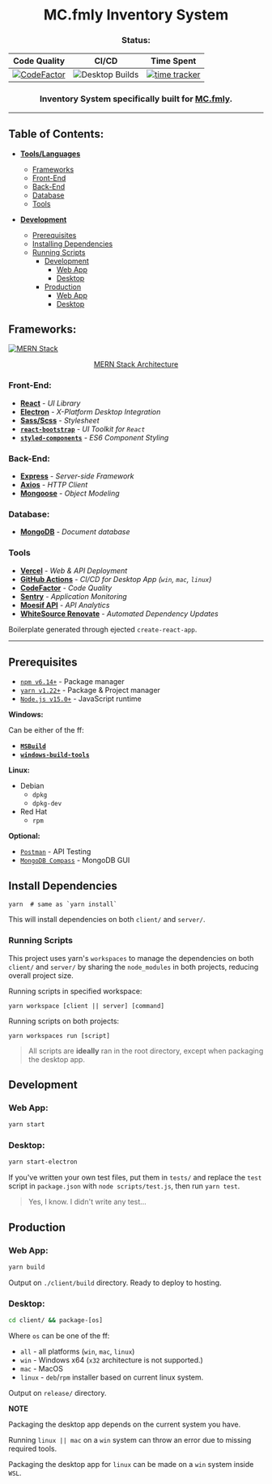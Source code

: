 <div align="center">
  
# MC.fmly Inventory System

### Status:

| **Code Quality** | CI/CD | **Time Spent** |
| ---------------- | ----- | -------------- |
| [![CodeFactor](https://www.codefactor.io/repository/github/jhdcruz/mc.fmly-system/badge?s=12c335ef55a5d9cb0a15c337d17ac27b97e843cd)](https://www.codefactor.io/repository/github/jhdcruz/mc.fmly-system) | ![Desktop Builds](https://github.com/jhdcruz/MC.fmly-System/workflows/Desktop%20Builds/badge.svg) | [![time tracker](https://wakatime.com/badge/github/jhdcruz/MC.fmly-System.svg)](https://wakatime.com/badge/github/jhdcruz/MC.fmly-System)

### Inventory System specifically built for [MC.fmly](https://www.facebook.com/MC.fmly/).

</div>

---

## Table of Contents:

- [**Tools/Languages**](#frameworks)
  - [Frameworks](#frameworks)
  - [Front-End](#front-end)
  - [Back-End](#back-end)
  - [Database](#database)
  - [Tools](#tools)

- **[Development](#prerequisites)**
  - [Prerequisites](#prerequisites)
  - [Installing Dependencies](#install-dependencies)
  - [Running Scripts](#running-scripts)
    - [Development](#development)
        - [Web App](#web-app)
        - [Desktop](#desktop)
    - [Production](#production)
        - [Web App](#web-app)
        - [Desktop](#desktop)

## Frameworks:

[![MERN Stack](https://webassets.mongodb.com/_com_assets/cms/mern-stack-b9q1kbudz0.png)](https://www.mongodb.com/mern-stack)
<p align="center"><a href="https://www.mongodb.com/mern-stack">MERN Stack Architecture</a></p>

### Front-End:

  - [**React**](https://reactjs.org/) - _UI Library_
  - [**Electron**](https://electronjs.org) - _X-Platform Desktop Integration_
  - [**Sass/Scss**](https://sass-lang.com) - _Stylesheet_
  - [**`react-bootstrap`**](https://react-bootstrap.github.io/) - _UI Toolkit for `React`_
  - [**`styled-components`**](https://styled-components.com/) - _ES6 Component Styling_

### Back-End:

  - [**Express**](https://expressjs.com) - _Server-side Framework_
  - [**Axios**](https://github.com/axios/axios) - _HTTP Client_
  - [**Mongoose**](https:/mongoosejs.com) - _Object Modeling_

### Database:

  - [**MongoDB**](https://mongodb.com) - _Document database_

### Tools

- [**Vercel**](https://vercel.com) - _Web & API Deployment_
- [**GitHub Actions**](https://vercel.com) - _CI/CD for Desktop App (`win`, `mac`, `linux`)_
- [**CodeFactor**](https://codefactor.io) - _Code Quality_
- [**Sentry**](https://sentry.io) - _Application Monitoring_
- [**Moesif API**](https://www.moesif.com/) - _API Analytics_
- [**WhiteSource Renovate**](https://renovate.whitesourcesoftware.com/) - _Automated Dependency Updates_

Boilerplate generated through ejected `create-react-app`.

---

## Prerequisites

- [`npm v6.14+`](https://nodejs.org/en/) - Package manager
- [`yarn v1.22+`](https://yarnpkg.com/getting-started/install) - Package & Project manager
- [`Node.js v15.0+`](https://nodejs.org/en/) - JavaScript runtime 

**Windows:**

Can be either of the ff:

- [**`MSBuild`**](https://docs.microsoft.com/en-us/visualstudio/msbuild/msbuild)
- [**`windows-build-tools`**](https://www.npmjs.com/package/windows-build-tools)

**Linux:**

- Debian
   - `dpkg`
   - `dpkg-dev`
- Red Hat
   - `rpm`

**Optional:**

- [`Postman`](https://www.postman.com/) - API Testing
- [`MongoDB Compass`](https://www.mongodb.com/try/download/compass) - MongoDB GUI

## Install Dependencies

```
yarn  # same as `yarn install`
```

This will install dependencies on both `client/` and `server/`.

### Running Scripts

This project uses yarn's `workspaces` to manage the dependencies on both `client/` and `server/` by sharing the `node_modules` in both projects, reducing overall project size.

Running scripts in specified workspace:

```yarn workspace [client || server] [command]```

Running scripts on both projects:

```yarn workspaces run [script]```

> All scripts are **ideally** ran in the root directory,
> except when packaging the desktop app.

## Development

### Web App:

```bash
yarn start
```

### Desktop:

```bash
yarn start-electron
```

If you've written your own test files, put them in `tests/` and replace the `test` script in `package.json` with `node scripts/test.js`, then run `yarn test`.

> Yes, I know. I didn't write any test...

## Production

### Web App:

```bash
yarn build
```

Output on `./client/build` directory. Ready to deploy to hosting.

### Desktop:

```bash
cd client/ && package-[os]
```

Where `os` can be one of the ff:

- `all` - all platforms (`win`, `mac`, `linux`)
- `win` - Windows x64 (`x32` architecture is not supported.)
- `mac` - MacOS
- `linux` - `deb`/`rpm` installer based on current linux system.

Output on `release/` directory.

**NOTE**

Packaging the desktop app depends on the current system you have.

Running `linux || mac` on a `win` system can throw an error due to missing required tools.

Packaging the desktop app for `linux` can be made on a `win` system inside `WSL`.
